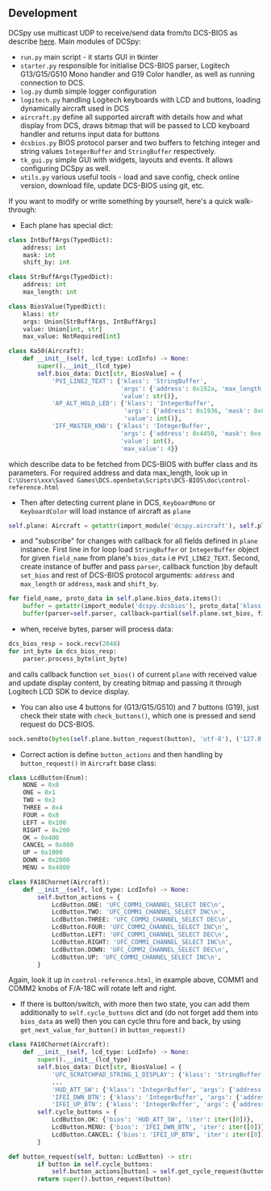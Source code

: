 ## Development
DCSpy use multicast UDP to receive/send data from/to DCS-BIOS as describe [here](https://github.com/DCSFlightpanels/dcs-bios/blob/master/Scripts/DCS-BIOS/doc/developerguide.adoc).
Main modules of DCSpy:
* `run.py` main script - it starts GUI in tkinter
* `starter.py` responsible for initialise DCS-BIOS parser, Logitech G13/G15/G510 Mono handler and G19 Color handler, as well as running connection to DCS.
* `log.py` dumb simple logger configuration
* `logitech.py` handling Logitech keyboards with LCD and buttons, loading dynamically aircraft used in DCS
* `aircraft.py` define all supported aircraft with details how and what display from DCS, draws bitmap that will be passed to LCD keyboard handler and returns input data for buttons
* `dcsbios.py` BIOS protocol parser and two buffers to fetching integer and string values `IntegerBuffer` and `StringBuffer` respectively.
* `tk_gui.py` simple GUI with widgets, layouts and events. It allows configuring DCSpy as well.
* `utils.py` various useful tools - load and save config, check online version, download file, update DCS-BIOS using git, etc.

If you want to modify or write something by yourself, here's a quick walk-through:
* Each plane has special dict:
```python
class IntBuffArgs(TypedDict):
    address: int
    mask: int
    shift_by: int

class StrBuffArgs(TypedDict):
    address: int
    max_length: int

class BiosValue(TypedDict):
    klass: str
    args: Union[StrBuffArgs, IntBuffArgs]
    value: Union[int, str]
    max_value: NotRequired[int]

class Ka50(Aircraft):
    def __init__(self, lcd_type: LcdInfo) -> None:
        super().__init__(lcd_type)
        self.bios_data: Dict[str, BiosValue] = {
            'PVI_LINE2_TEXT': {'klass': 'StringBuffer',
                               'args': {'address': 0x192a, 'max_length': 6},
                               'value': str()},
            'AP_ALT_HOLD_LED': {'klass': 'IntegerBuffer',
                                'args': {'address': 0x1936, 'mask': 0x8000, 'shift_by': 0xf},
                                'value': int()},
            'IFF_MASTER_KNB': {'klass': 'IntegerBuffer',
                               'args': {'address': 0x4450, 'mask': 0xe, 'shift_by': 0x1},
                               'value': int(),
                               'max_value': 4}}
```
which describe data to be fetched from DCS-BIOS with buffer class and its parameters. For required address and data max_length, look up in `C:\Users\xxx\Saved Games\DCS.openbeta\Scripts\DCS-BIOS\doc\control-reference.html`
* Then after detecting current plane in DCS, `KeyboardMono` or `KeyboardColor` will load instance of aircraft as `plane`
```python
self.plane: Aircraft = getattr(import_module('dcspy.aircraft'), self.plane_name)(self.lcd)
```
* and "subscribe" for changes with callback for all fields defined in `plane` instance.
  First line in for loop load `StringBuffer` or `IntegerBuffer` object for given `field_name` from plane's `bios_data` i.e `PVI_LINE2_TEXT`.
  Second, create instance of buffer and pass `parser`, callback function )by default `set_bios` and rest of DCS-BIOS protocol arguments: `address` and `max_length` or `address`, `mask` and `shift_by`.
```python
for field_name, proto_data in self.plane.bios_data.items():
    buffer = getattr(import_module('dcspy.dcsbios'), proto_data['klass'])
    buffer(parser=self.parser, callback=partial(self.plane.set_bios, field_name), **proto_data['args'])
```
* when, receive bytes, parser will process data:
```python
dcs_bios_resp = sock.recv(2048)
for int_byte in dcs_bios_resp:
    parser.process_byte(int_byte)
```
and calls callback function `set_bios()` of current `plane` with received value and update display content, by creating bitmap and passing it through Logitech LCD SDK to device display.

* You can also use 4 buttons for (G13/G15/G510) and 7 buttons (G19), just check their state with `check_buttons()`, which one is pressed and send request do DCS-BIOS.
```python
sock.sendto(bytes(self.plane.button_request(button), 'utf-8'), ('127.0.0.1', 7778))
```
* Correct action is define `button_actions` and then handling by `button_request()` in `Aircraft` base class:
```python
class LcdButton(Enum):
    NONE = 0x0
    ONE = 0x1
    TWO = 0x2
    THREE = 0x4
    FOUR = 0x8
    LEFT = 0x100
    RIGHT = 0x200
    OK = 0x400
    CANCEL = 0x800
    UP = 0x1000
    DOWN = 0x2000
    MENU = 0x4000

class FA18Chornet(Aircraft):
    def __init__(self, lcd_type: LcdInfo) -> None:
        self.button_actions = {
            LcdButton.ONE: 'UFC_COMM1_CHANNEL_SELECT DEC\n',
            LcdButton.TWO: 'UFC_COMM1_CHANNEL_SELECT INC\n',
            LcdButton.THREE: 'UFC_COMM2_CHANNEL_SELECT DEC\n',
            LcdButton.FOUR: 'UFC_COMM2_CHANNEL_SELECT INC\n',
            LcdButton.LEFT: 'UFC_COMM1_CHANNEL_SELECT DEC\n',
            LcdButton.RIGHT: 'UFC_COMM1_CHANNEL_SELECT INC\n',
            LcdButton.DOWN: 'UFC_COMM2_CHANNEL_SELECT DEC\n',
            LcdButton.UP: 'UFC_COMM2_CHANNEL_SELECT INC\n',
        }
```
Again, look it up in `control-reference.html`, in example above, COMM1 and COMM2 knobs of F/A-18C will rotate left and right.

* If there is button/switch, with more then two state, you can add them additionally to `self.cycle_buttons` dict and (do not forget add them into `bios_data` as well) then you can cycle thru fore and back, by using `get_next_value_for_button()` in `button_request()`

```python
class FA18Chornet(Aircraft):
    def __init__(self, lcd_type: LcdInfo) -> None:
        super().__init__(lcd_type)
        self.bios_data: Dict[str, BiosValue] = {
            'UFC_SCRATCHPAD_STRING_1_DISPLAY': {'klass': 'StringBuffer', 'args': {'address': 0x744e, 'max_length': 2}, 'value': ''},
            ...
            'HUD_ATT_SW': {'klass': 'IntegerBuffer', 'args': {'address': 0x742e, 'mask': 0x300, 'shift_by': 0x8}, 'value': int(), 'max_value': 2},
            'IFEI_DWN_BTN': {'klass': 'IntegerBuffer', 'args': {'address': 0x7466, 'mask': 0x10, 'shift_by': 0x4}, 'value': int(), 'max_value': 1},
            'IFEI_UP_BTN': {'klass': 'IntegerBuffer', 'args': {'address': 0x7466, 'mask': 0x8, 'shift_by': 0x3}, 'value': int(), 'max_value': 1}}
        self.cycle_buttons = {
            LcdButton.OK: {'bios': 'HUD_ATT_SW', 'iter': iter([0])},
            LcdButton.MENU: {'bios': 'IFEI_DWN_BTN', 'iter': iter([0])},
            LcdButton.CANCEL: {'bios': 'IFEI_UP_BTN', 'iter': iter([0])},
        }

def button_request(self, button: LcdButton) -> str:
        if button in self.cycle_buttons:
            self.button_actions[button] = self.get_cycle_request(button)
        return super().button_request(button)
```
